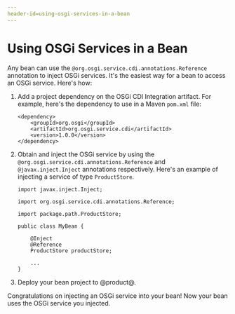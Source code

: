 ```yaml
---
header-id=using-osgi-services-in-a-bean
---
```


# Using OSGi Services in a Bean

Any bean can use the `@org.osgi.service.cdi.annotations.Reference` annotation to
inject OSGi services. It's the easiest way for a bean to access an OSGi service.
Here's how:

1.  Add a project dependency on the OSGi CDI Integration artifact. For example,
    here's the dependency to use in a Maven `pom.xml` file:

        <dependency>
            <groupId>org.osgi</groupId>
            <artifactId>org.osgi.service.cdi</artifactId>
            <version>1.0.0</version>
        </dependency>

2.  Obtain and inject the OSGi service by using the
    `@org.osgi.service.cdi.annotations.Reference` and `@javax.inject.Inject`
    annotations respectively. Here's an example of injecting a service of type
    `ProductStore`. 

        import javax.inject.Inject;

        import org.osgi.service.cdi.annotations.Reference;

        import package.path.ProductStore;

        public class MyBean {

            @Inject
            @Reference
            ProductStore productStore;

            ...
        }

3.  Deploy your bean project to @product@. 

Congratulations on injecting an OSGi service into your bean! Now your bean uses
the OSGi service you injected.
